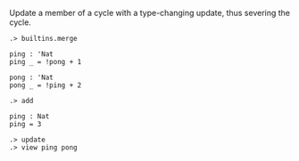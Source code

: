 Update a member of a cycle with a type-changing update, thus severing the cycle.

```ucm:hide
.> builtins.merge
```

```unison
ping : 'Nat
ping _ = !pong + 1

pong : 'Nat
pong _ = !ping + 2
```

```ucm
.> add
```

```unison
ping : Nat
ping = 3
```

```ucm
.> update
.> view ping pong
```
